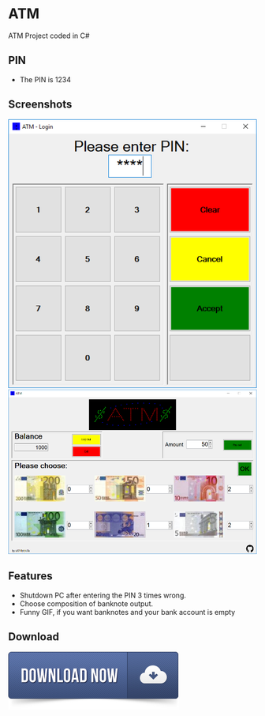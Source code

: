 # ATM
ATM Project coded in C#

PIN
--------
* The PIN is 1234

Screenshots
--------
![Login](/images/login.png?raw=true "Login Panel")
![ATM](/images/atm1.png?raw=true "ATM")

Features
--------
* Shutdown PC after entering the PIN 3 times wrong.
* Choose composition of banknote output.
* Funny GIF, if you want banknotes and your bank account is empty

Download
--------
[<img src="/images/dl-button.png">](https://github.com/xXP4trickXx/ATM/releases/latest)
